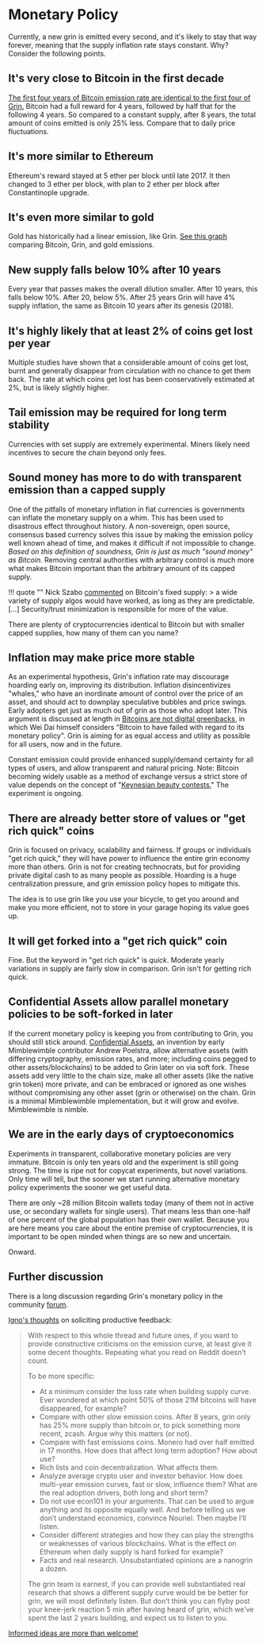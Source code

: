 # Monetary Policy

Currently, a new grin is emitted every second, and it's likely to stay that way forever, meaning that the supply inflation rate stays constant. Why? Consider the following points.

## It's very close to Bitcoin in the first decade

[The first four years of Bitcoin emission rate are identical to the first four of Grin.](https://plot.ly/~Bobby_Digital/1/#/) Bitcoin had a full reward for 4 years, followed by half that for the following 4 years. So compared to a constant supply, after 8 years, the total amount of coins emitted is only 25% less. Compare that to daily price fluctuations.

## It's more similar to Ethereum

Ethereum's reward stayed at 5 ether per block until late 2017. It then changed to 3 ether per block, with plan to 2 ether per block after Constantinople upgrade.

## It's even **more** similar to gold

Gold has historically had a linear emission, like Grin. [See this graph](https://plot.ly/~Bobby_Digital/1/#/) comparing Bitcoin, Grin, and gold emissions.


## New supply falls below 10% after 10 years

Every year that passes makes the overall dilution smaller. After 10 years, this falls below 10%. After 20, below 5%. After 25 years Grin will have 4% supply inflation, the same as Bitcoin 10 years after its genesis (2018).

## It's highly likely that at least 2% of coins get lost per year

Multiple studies have shown that a considerable amount of coins get lost, burnt and generally disappear from circulation with no chance to get them back. The rate at which coins get lost has been conservatively estimated at 2%, but is likely slightly higher.

## Tail emission may be required for long term stability

Currencies with set supply are extremely experimental. Miners likely need incentives to secure the chain beyond only fees.

## Sound money has more to do with transparent emission than a capped supply

One of the pitfalls of monetary inflation in fiat currencies is governments can inflate the monetary supply on a whim. This has been used to disastrous effect throughout history. A non-sovereign, open source, consensus based currency solves this issue by making the emission policy well known ahead of time, and makes it difficult if not impossible to change. *Based on this definition of soundness, Grin is just as much "sound money" as Bitcoin.* Removing central authorities with arbitrary control is much more what makes Bitcoin important than the arbitrary amount of its capped supply.

!!! quote ""
    Nick Szabo [commented](https://twitter.com/NickSzabo4/status/1077317105148547072) on Bitcoin's fixed supply:
    > a wide variety of supply algos would have worked, as long as they are predictable. […] Security/trust minimization is responsible for more of the value.

There are plenty of cryptocurrencies identical to Bitcoin but with smaller capped supplies, how many of them can you name?

## Inflation may make price more stable

As an experimental hypothesis, Grin's inflation rate may discourage hoarding early on, improving its distribution. Inflation disincentivizes "whales," who have an inordinate amount of control over the price of an asset, and should act to downplay speculative bubbles and price swings. Early adopters get just as much out of grin as those who adopt later.
This argument is discussed at length in [Bitcoins are not digital greenbacks](https://www.lesswrong.com/posts/P9jggxRZTMJcjnaPw/bitcoins-are-not-digital-greenbacks), in which Wei Dai himself considers "Bitcoin to have failed with regard to its monetary policy". Grin is aiming for as equal access and utility as possible for all users, now and in the future.

Constant emission could provide enhanced supply/demand certainty for all types of users, and allow transparent and natural pricing. Note: Bitcoin becoming widely usable as a method of exchange versus a strict store of value depends on the concept of "[Keynesian beauty contests.](https://jpkoning.blogspot.com/2018/10/bitcoin-and-bubble-theory-of-money.html)" The experiment is ongoing.

## There are already better store of values or "get rich quick" coins

Grin is focused on privacy, scalability and fairness. If groups or individuals "get rich quick," they will have power to influence the entire grin economy more than others. Grin is not for creating technocrats, but for providing private digital cash to as many people as possible. Hoarding is a huge centralization pressure, and grin emission policy hopes to mitigate this.

The idea is to use grin like you use your bicycle, to get you around and make you more efficient, not to store in your garage hoping its value goes up.

## It will get forked into a "get rich quick" coin

Fine. But the keyword in "get rich quick" is _quick_. Moderate yearly variations in supply are fairly slow in comparison. Grin isn't for getting rich quick.

## Confidential Assets allow parallel monetary policies to be soft-forked in later

If the current monetary policy is keeping you from contributing to Grin, you should still stick around. [Confidential Assets](https://lists.launchpad.net/mimblewimble/msg00103.html), an invention by early Mimblewimble contributor Andrew Poelstra, allow alternative assets (with differing cryptography, emission rates, and more; including coins pegged to other assets/blockchains) to be added to Grin later on via soft fork. These assets add very little to the chain size, make all other assets (like the native grin token) more private, and can be embraced or ignored as one wishes without compromising any other asset (grin or otherwise) on the chain. Grin is a minimal Mimblewimble implementation, but it will grow and evolve. Mimblewimble is nimble.

## We are in the early days of cryptoeconomics

Experiments in transparent, collaborative monetary policies are very immature. Bitcoin is only ten years old and the experiment is still going strong. The time is ripe not for copycat experiments, but novel variations. Only time will tell, but the sooner we start running alternative monetary policy experiments the sooner we get useful data.

There are only ~28 million Bitcoin wallets today (many of them not in active use, or secondary wallets for single users). That means less than one-half of one percent of the global population has their own wallet. Because you are here means you care about the entire premise of cryptocurrencies, it is important to be open minded when things are so new and uncertain.

Onward.

## Further discussion

There is a long discussion regarding Grin's monetary policy in the community [forum](https://forum.grin.mw/t/emmission-rate-of-grin/171).

[Igno's thoughts](https://forum.grin.mw/t/emmission-rate-of-grin/171/88) on soliciting productive feedback:

> With respect to this whole thread and future ones, if you want to provide constructive criticisms on the emission curve, at least give it some decent thoughts. Repeating what you read on Reddit doesn’t count.
>
> To be more specific:
>
> * At a minimum consider the loss rate when building supply curve. Ever wondered at which point 50% of those 21M bitcoins will have disappeared, for example?
> * Compare with other slow emission coins. After 8 years, grin only has 25% more supply than bitcoin or, to pick something more recent, zcash. Argue why this matters (or not).
> * Compare with fast emissions coins. Monero had over half emitted in 17 months. How does that affect long term adoption? How about use?
> * Rich lists and coin decentralization. What affects them.
> * Analyze average crypto user and investor behavior. How does multi-year emission curves, fast or slow, influence them? What are the real adoption drivers, both long and short term?
> * Do not use econ101 in your arguments. That can be used to argue anything and its opposite equally well. And before telling us we don’t understand economics, convince Nouriel. Then maybe I’ll listen.
> * Consider different strategies and how they can play the strengths or weaknesses of various blockchains. What is the effect on Ethereum when daily supply is hard forked for example?
> * Facts and real research. Unsubstantiated opinions are a nanogrin a dozen.
>
> The grin team is earnest, if you can provide well substantiated real research that shows a different supply curve would be be better for grin, we will most definitely listen. But don’t think you can flyby post your knee-jerk reaction 5 min after having heard of grin, which we’ve spent the last 2 years building, and expect us to listen to you.

[Informed ideas are more than welcome!](https://forum.grin.mw/t/emmission-rate-of-grin/171)
